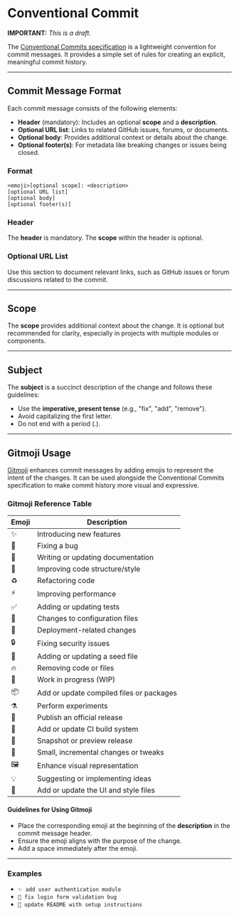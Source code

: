 # Conventional Commit

**IMPORTANT:** *This is a draft.*

The [Conventional Commits specification](https://www.conventionalcommits.org/en/v1.0.0/#summary) is a lightweight convention for commit messages. It provides a simple set of rules for creating an explicit, meaningful commit history.

---

## Commit Message Format

Each commit message consists of the following elements:

- **Header** (mandatory): Includes an optional **scope** and a **description**.
- **Optional URL list**: Links to related GitHub issues, forums, or documents.
- **Optional body**: Provides additional context or details about the change.
- **Optional footer(s)**: For metadata like breaking changes or issues being closed.

### Format
```plaintext
<emoji>[optional scope]: <description>
[optional URL list]
[optional body]
[optional footer(s)]
```

### Header
The **header** is mandatory. The **scope** within the header is optional.

### Optional URL List
Use this section to document relevant links, such as GitHub issues or forum discussions related to the commit.

---

## Scope
The **scope** provides additional context about the change. It is optional but recommended for clarity, especially in projects with multiple modules or components.

---

## Subject
The **subject** is a succinct description of the change and follows these guidelines:

- Use the **imperative, present tense** (e.g., "fix", "add", "remove").
- Avoid capitalizing the first letter.
- Do not end with a period (.).

---

## Gitmoji Usage

[Gitmoji](https://gitmoji.dev/) enhances commit messages by adding emojis to represent the intent of the changes. It can be used alongside the Conventional Commits specification to make commit history more visual and expressive.

### Gitmoji Reference Table

| Emoji   | Description                                |
|---------|--------------------------------------------|
| ✨      | Introducing new features                   |
| 🐛      | Fixing a bug                               |
| 📝      | Writing or updating documentation          |
| 🎨      | Improving code structure/style             |
| ♻️      | Refactoring code                           |
| ⚡️      | Improving performance                      |
| ✅      | Adding or updating tests                   |
| 🔧      | Changes to configuration files             |
| 🚀      | Deployment-related changes                 |
| 🔒      | Fixing security issues                     |
| 🌱      | Adding or updating a seed file             |
| 🔥      | Removing code or files                    |
| 🚧      | Work in progress (WIP)                    |
| 📦️      | Add or update compiled files or packages  |
| ⚗️      | Perform experiments                       |
| 🎉      | Publish an official release               |
| 👷      | Add or update CI build system              |
| 📸      | Snapshot or preview release                |
| 🐾      | Small, incremental changes or tweaks       |
| 🖼️      | Enhance visual representation              |
| 💡      | Suggesting or implementing ideas          |
| 💄      | Add or update the UI and style files      |

#### Guidelines for Using Gitmoji
- Place the corresponding emoji at the beginning of the **description** in the commit message header.
- Ensure the emoji aligns with the purpose of the change.
- Add a space immediately after the emoji.

---

### Examples
- `✨ add user authentication module`
- `🐛 fix login form validation bug`
- `📝 update README with setup instructions`

